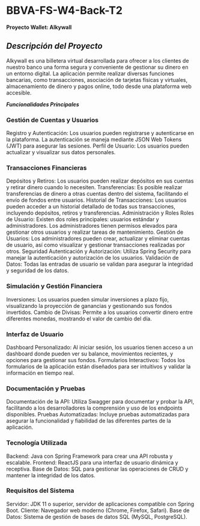 # BBVA-FS-W4-Back-T2
**Proyecto Wallet: Alkywall**
## _Descripción del Proyecto_
Alkywall es una billetera virtual desarrollada para ofrecer a los clientes de nuestro banco una forma segura y conveniente de gestionar su dinero en un entorno digital. La aplicación permite realizar diversas funciones bancarias, como transacciones, asociación de tarjetas físicas y virtuales, almacenamiento de dinero y pagos online, todo desde una plataforma web accesible.

***Funcionalidades Principales***
### Gestión de Cuentas y Usuarios
Registro y Autenticación: Los usuarios pueden registrarse y autenticarse en la plataforma. La autenticación se maneja mediante JSON Web Tokens (JWT) para asegurar las sesiones.
Perfil de Usuario: Los usuarios pueden actualizar y visualizar sus datos personales.
### Transacciones Financieras
Depósitos y Retiros: Los usuarios pueden realizar depósitos en sus cuentas y retirar dinero cuando lo necesiten.
Transferencias: Es posible realizar transferencias de dinero a otras cuentas dentro del sistema, facilitando el envío de fondos entre usuarios.
Historial de Transacciones: Los usuarios pueden acceder a un historial detallado de todas sus transacciones, incluyendo depósitos, retiros y transferencias.
Administración y Roles
Roles de Usuario: Existen dos roles principales: usuarios estándar y administradores. Los administradores tienen permisos elevados para gestionar otros usuarios y realizar tareas de mantenimiento.
Gestión de Usuarios: Los administradores pueden crear, actualizar y eliminar cuentas de usuario, así como visualizar y gestionar transacciones realizadas por otros.
Seguridad
Autenticación y Autorización: Utiliza Spring Security para manejar la autenticación y autorización de los usuarios.
Validación de Datos: Todas las entradas de usuario se validan para asegurar la integridad y seguridad de los datos.
### Simulación y Gestión Financiera
Inversiones: Los usuarios pueden simular inversiones a plazo fijo, visualizando la proyección de ganancias y gestionando sus fondos invertidos.
Cambio de Divisas: Permite a los usuarios convertir dinero entre diferentes monedas, mostrando el valor de cambio del día.
### Interfaz de Usuario
Dashboard Personalizado: Al iniciar sesión, los usuarios tienen acceso a un dashboard donde pueden ver su balance, movimientos recientes, y opciones para gestionar sus fondos.
Formularios Interactivos: Todos los formularios de la aplicación están diseñados para ser intuitivos y validar la información en tiempo real.
### Documentación y Pruebas
Documentación de la API: Utiliza Swagger para documentar y probar la API, facilitando a los desarrolladores la comprensión y uso de los endpoints disponibles.
Pruebas Automatizadas: Incluye pruebas automatizadas para asegurar la funcionalidad y fiabilidad de las diferentes partes de la aplicación.
### Tecnología Utilizada
Backend: Java con Spring Framework para crear una API robusta y escalable.
Frontend: ReactJS para una interfaz de usuario dinámica y receptiva.
Base de Datos: SQL para gestionar las operaciones de CRUD y mantener la integridad de los datos.
### Requisitos del Sistema
Servidor: JDK 11 o superior, servidor de aplicaciones compatible con Spring Boot.
Cliente: Navegador web moderno (Chrome, Firefox, Safari).
Base de Datos: Sistema de gestión de bases de datos SQL (MySQL, PostgreSQL).
